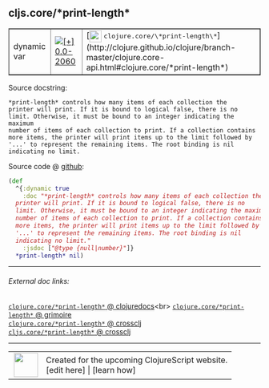 ## cljs.core/\*print-length\*



 <table border="1">
<tr>
<td>dynamic var</td>
<td><a href="https://github.com/cljsinfo/cljs-api-docs/tree/0.0-2060"><img valign="middle" alt="[+] 0.0-2060" title="Added in 0.0-2060" src="https://img.shields.io/badge/+-0.0--2060-lightgrey.svg"></a> </td>
<td>
[<img height="24px" valign="middle" src="http://i.imgur.com/1GjPKvB.png"> <samp>clojure.core/\*print-length\*</samp>](http://clojure.github.io/clojure/branch-master/clojure.core-api.html#clojure.core/*print-length*)
</td>
</tr>
</table>







Source docstring:

```
*print-length* controls how many items of each collection the
printer will print. If it is bound to logical false, there is no
limit. Otherwise, it must be bound to an integer indicating the maximum
number of items of each collection to print. If a collection contains
more items, the printer will print items up to the limit followed by
'...' to represent the remaining items. The root binding is nil
indicating no limit.
```


Source code @ [github]():

```clj
(def
  ^{:dynamic true
    :doc "*print-length* controls how many items of each collection the
  printer will print. If it is bound to logical false, there is no
  limit. Otherwise, it must be bound to an integer indicating the maximum
  number of items of each collection to print. If a collection contains
  more items, the printer will print items up to the limit followed by
  '...' to represent the remaining items. The root binding is nil
  indicating no limit."
    :jsdoc ["@type {null|number}"]}
  *print-length* nil)
```

<!--
Repo - tag - source tree - lines:

 <pre>

</pre>

-->

---



###### External doc links:

[`clojure.core/*print-length*` @ clojuredocs](http://clojuredocs.org/clojure.core/*print-length*)<br>
[`clojure.core/*print-length*` @ grimoire](http://conj.io/store/v1/org.clojure/clojure/1.7.0-beta3/clj/clojure.core/*print-length*/)<br>
[`clojure.core/*print-length*` @ crossclj](http://crossclj.info/fun/clojure.core/*print-length*.html)<br>
[`cljs.core/*print-length*` @ crossclj](http://crossclj.info/fun/cljs.core.cljs/*print-length*.html)<br>

---

 <table>
<tr><td>
<img valign="middle" align="right" width="48px" src="http://i.imgur.com/Hi20huC.png">
</td><td>
Created for the upcoming ClojureScript website.<br>
[edit here] | [learn how]
</td></tr></table>

[edit here]:https://github.com/cljsinfo/cljs-api-docs/blob/master/cljsdoc/cljs.core/STARprint-lengthSTAR.cljsdoc
[learn how]:https://github.com/cljsinfo/cljs-api-docs/wiki/cljsdoc-files

<!--

This information was too distracting to show to readers, but I'll leave it
commented here since it is helpful to:

- pretty-print the data used to generate this document
- and show how to retrieve that data



The API data for this symbol:

```clj
{:ns "cljs.core",
 :name "*print-length*",
 :name-encode "STARprint-lengthSTAR",
 :history [["+" "0.0-2060"]],
 :type "dynamic var",
 :clj-equiv {:full-name "clojure.core/*print-length*",
             :url "http://clojure.github.io/clojure/branch-master/clojure.core-api.html#clojure.core/*print-length*"},
 :full-name-encode "cljs.core/STARprint-lengthSTAR",
 :source {:code "(def\n  ^{:dynamic true\n    :doc \"*print-length* controls how many items of each collection the\n  printer will print. If it is bound to logical false, there is no\n  limit. Otherwise, it must be bound to an integer indicating the maximum\n  number of items of each collection to print. If a collection contains\n  more items, the printer will print items up to the limit followed by\n  '...' to represent the remaining items. The root binding is nil\n  indicating no limit.\"\n    :jsdoc [\"@type {null|number}\"]}\n  *print-length* nil)",
          :title "Source code",
          :repo "clojurescript",
          :tag "r1.9.14",
          :filename "src/main/cljs/cljs/core.cljs",
          :lines [105 115],
          :url "https://github.com/clojure/clojurescript/blob/r1.9.14/src/main/cljs/cljs/core.cljs#L105-L115"},
 :full-name "cljs.core/*print-length*",
 :docstring "*print-length* controls how many items of each collection the\nprinter will print. If it is bound to logical false, there is no\nlimit. Otherwise, it must be bound to an integer indicating the maximum\nnumber of items of each collection to print. If a collection contains\nmore items, the printer will print items up to the limit followed by\n'...' to represent the remaining items. The root binding is nil\nindicating no limit.",
 :cljsdoc-url "https://github.com/cljsinfo/cljs-api-docs/blob/master/cljsdoc/cljs.core/STARprint-lengthSTAR.cljsdoc"}

```

Retrieve the API data for this symbol:

```clj
;; from Clojure REPL
(require '[clojure.edn :as edn])
(-> (slurp "https://raw.githubusercontent.com/cljsinfo/cljs-api-docs/catalog/cljs-api.edn")
    (edn/read-string)
    (get-in [:symbols "cljs.core/*print-length*"]))
```

-->
